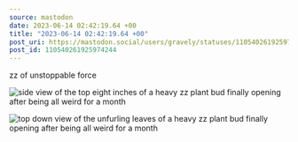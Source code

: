 ```yaml
---
source: mastodon
date: 2023-06-14 02:42:19.64 +00
title: "2023-06-14 02:42:19.64 +00"
post_uri: https://mastodon.social/users/gravely/statuses/110540261925974244
post_id: 110540261925974244
---
```

zz of unstoppable force


![side view of the top eight inches of a heavy zz plant bud finally opening after being all weird for a month](/images/110540261410470945.jpeg)

![top down view of the unfurling leaves of a heavy zz plant bud finally opening after being all weird for a month](/images/110540261586472273.jpeg)

